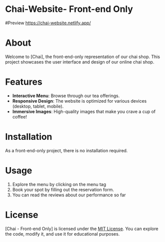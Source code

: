 # Chai-Website- Front-end Only

#Preview
https://chai-website.netlify.app/

# About

Welcome to [Chai], the front-end-only representation of our chai shop. This project showcases the user interface and design of our online chai shop.

# Features

- **Interactive Menu**: Browse through our  tea offerings.
- **Responsive Design**: The website is optimized for various devices (desktop, tablet, mobile).
- **Immersive Images**: High-quality images that make you crave a cup of coffee!

# Installation

As a front-end-only project, there is no installation required.

# Usage
1. Explore the menu by clicking on the menu tag
2. Book your spot by filling out the reservation form.
3. You can read the reviews about our performance so far



# License

[Chai - Front-end Only] is licensed under the [MIT License](LICENSE.md). You can explore the code, modify it, and use it for educational purposes.



